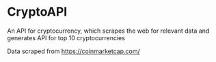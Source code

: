 # CryptoAPI

An API for cryptocurrency, which scrapes the web for relevant data and generates API for top 10 cryptocurrencies

Data scraped from https://coinmarketcap.com/
